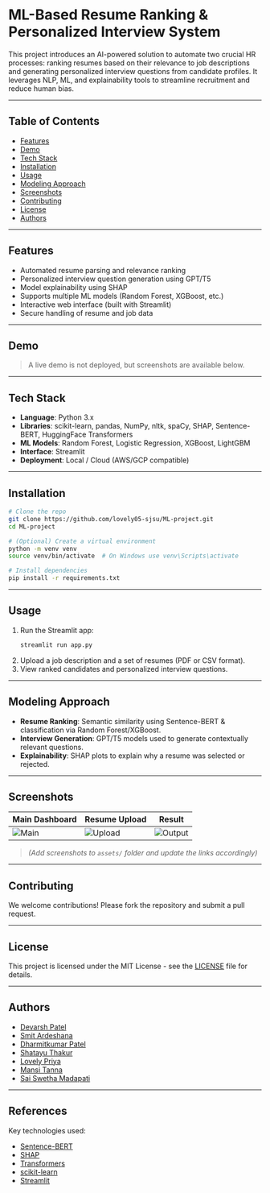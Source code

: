 # ML-Based Resume Ranking & Personalized Interview System

This project introduces an AI-powered solution to automate two crucial HR processes: ranking resumes based on their relevance to job descriptions and generating personalized interview questions from candidate profiles. It leverages NLP, ML, and explainability tools to streamline recruitment and reduce human bias.

---

## Table of Contents

- [Features](#-features)
- [Demo](#-demo)
- [Tech Stack](#-tech-stack)
- [Installation](#-installation)
- [Usage](#-usage)
- [Modeling Approach](#-modeling-approach)
- [Screenshots](#-screenshots)
- [Contributing](#-contributing)
- [License](#-license)
- [Authors](#-authors)

---

## Features

- Automated resume parsing and relevance ranking
- Personalized interview question generation using GPT/T5
- Model explainability using SHAP
- Supports multiple ML models (Random Forest, XGBoost, etc.)
- Interactive web interface (built with Streamlit)
- Secure handling of resume and job data

---

## Demo

> A live demo is not deployed, but screenshots are available below.

---

## Tech Stack

- **Language**: Python 3.x
- **Libraries**: scikit-learn, pandas, NumPy, nltk, spaCy, SHAP, Sentence-BERT, HuggingFace Transformers
- **ML Models**: Random Forest, Logistic Regression, XGBoost, LightGBM
- **Interface**: Streamlit
- **Deployment**: Local / Cloud (AWS/GCP compatible)

---

## Installation

```bash
# Clone the repo
git clone https://github.com/lovely05-sjsu/ML-project.git
cd ML-project

# (Optional) Create a virtual environment
python -m venv venv
source venv/bin/activate  # On Windows use venv\Scripts\activate

# Install dependencies
pip install -r requirements.txt
```

---

## Usage

1. Run the Streamlit app:
   ```bash
   streamlit run app.py
   ```
2. Upload a job description and a set of resumes (PDF or CSV format).
3. View ranked candidates and personalized interview questions.

---

## Modeling Approach

- **Resume Ranking**: Semantic similarity using Sentence-BERT & classification via Random Forest/XGBoost.
- **Interview Generation**: GPT/T5 models used to generate contextually relevant questions.
- **Explainability**: SHAP plots to explain why a resume was selected or rejected.

---

## Screenshots

| Main Dashboard | Resume Upload | Result |
|----------------|----------------|--------|
| ![Main](assets/screenshot_main.png) | ![Upload](assets/screenshot_upload.png) | ![Output](assets/screenshot_output.png) |

> *(Add screenshots to `assets/` folder and update the links accordingly)*

---

## Contributing

We welcome contributions! Please fork the repository and submit a pull request.

---

## License

This project is licensed under the MIT License - see the [LICENSE](LICENSE) file for details.

---

## Authors

- [Devarsh Patel](mailto:devarshnatvarlal.patel@sjsu.edu)
- [Smit Ardeshana](mailto:smitarvindkumar.ardeshana@sjsu.edu)
- [Dharmitkumar Patel](mailto:dharmitkumarsureshbhai.patel@sjsu.edu)
- [Shatayu Thakur](mailto:shatayu.thakur@sjsu.edu)
- [Lovely Priya](mailto:lovely@sjsu.edu)
- [Mansi Tanna](mailto:mansisanjaybhai.tanna@sjsu.edu)
- [Sai Swetha Madapati](mailto:saiswetha.madapati@sjsu.edu)

---

## References

Key technologies used:
- [Sentence-BERT](https://arxiv.org/abs/1908.10084)
- [SHAP](https://shap.readthedocs.io)
- [Transformers](https://huggingface.co/docs/transformers)
- [scikit-learn](https://scikit-learn.org/)
- [Streamlit](https://streamlit.io/)
